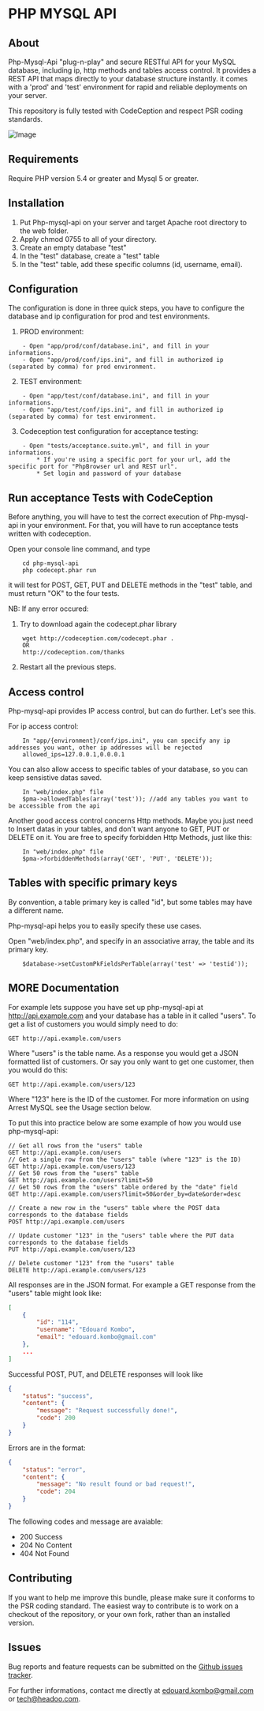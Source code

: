 PHP MYSQL API
=============

About
-----

Php-Mysql-Api "plug-n-play" and secure RESTful API for your MySQL database, including ip, http methods and tables access control.
It provides a REST API that maps directly to your database structure instantly.
it comes with a 'prod' and 'test' environment for rapid and reliable deployments on your server.

This repository is fully tested with CodeCeption and respect PSR coding standards.

![Image](https://insight.sensiolabs.com/projects/8e837109-602d-4fa1-b83a-8778aa19fc8f/big.png?raw=true)


Requirements
------------

Require PHP version 5.4 or greater and Mysql 5 or greater.


Installation
------------

1. Put Php-mysql-api on your server and target Apache root directory to the web folder.
2. Apply chmod 0755 to all of your directory.
3. Create an empty database "test" 
4. In the "test" database, create a "test" table
5. In the "test" table, add these specific columns (id, username, email).


Configuration
-------------

The configuration is done in three quick steps, you have to configure the database and ip configuration for prod and test environments.

1. PROD environment:
```
    - Open "app/prod/conf/database.ini", and fill in your informations.
    - Open "app/prod/conf/ips.ini", and fill in authorized ip (separated by comma) for prod environment.
```

2. TEST environment:
```
    - Open "app/test/conf/database.ini", and fill in your informations.
    - Open "app/test/conf/ips.ini", and fill in authorized ip (separated by comma) for test environment.
```

3. Codeception test configuration for acceptance testing:
```
    - Open "tests/acceptance.suite.yml", and fill in your informations.
        * If you're using a specific port for your url, add the specific port for "PhpBrowser url and REST url".
        * Set login and password of your database
```



Run acceptance Tests with CodeCeption
-------------------------------------

Before anything, you will have to test the correct execution of Php-mysql-api in your environment.
For that, you will have to run acceptance tests written with codeception.

Open your console line command, and type

```
    cd php-mysql-api
    php codecept.phar run
```     

it will test for POST, GET, PUT and DELETE methods in the "test" table, and must return "OK" to the four tests.

NB: If any error occured:
1. Try to download again the codecept.phar library
``` 
    wget http://codeception.com/codecept.phar .
    OR
    http://codeception.com/thanks
```
2. Restart all the previous steps.



Access control
--------------

Php-mysql-api provides IP access control, but can do further. Let's see this.

For ip access control:
```
    In "app/{environment}/conf/ips.ini", you can specify any ip addresses you want, other ip addresses will be rejected
    allowed_ips=127.0.0.1,0.0.0.1
```

You can also allow access to specific tables of your database, so you can keep sensistive datas saved.
```
    In "web/index.php" file
    $pma->allowedTables(array('test')); //add any tables you want to be accessible from the api
```

Another good access control concerns Http methods.
Maybe you just need to Insert datas in your tables, and don't want anyone to GET, PUT or DELETE on it.
You are free to specify forbidden Http Methods, just like this:
```
    In "web/index.php" file
    $pma->forbiddenMethods(array('GET', 'PUT', 'DELETE'));
```


Tables with specific primary keys
---------------------------------

By convention, a table primary key is called "id", but some tables may have a different name.

Php-mysql-api helps you to easily specify these use cases.

Open "web/index.php", and specify in an associative array, the table and its primary key.
```
    $database->setCustomPkFieldsPerTable(array('test' => 'testid'));
```



MORE Documentation
------------------

For example lets suppose you have set up php-mysql-api at http://api.example.com and your database has a table in it called "users". To get a list of customers you would simply need to do:

```GET http://api.example.com/users```

Where "users" is the table name. As a response you would get a JSON formatted list of customers. Or say you only want to get one customer, then you would do this:

```GET http://api.example.com/users/123```

Where "123" here is the ID of the customer. For more information on using Arrest MySQL see the Usage section below.

To put this into practice below are some example of how you would use php-mysql-api:

```
// Get all rows from the "users" table
GET http://api.example.com/users
// Get a single row from the "users" table (where "123" is the ID)
GET http://api.example.com/users/123
// Get 50 rows from the "users" table
GET http://api.example.com/users?limit=50
// Get 50 rows from the "users" table ordered by the "date" field
GET http://api.example.com/users?limit=50&order_by=date&order=desc

// Create a new row in the "users" table where the POST data corresponds to the database fields
POST http://api.example.com/users

// Update customer "123" in the "users" table where the PUT data corresponds to the database fields
PUT http://api.example.com/users/123

// Delete customer "123" from the "users" table
DELETE http://api.example.com/users/123
```

All responses are in the JSON format. For example a GET response from the "users" table might look like:

```json
[
    {
        "id": "114",
        "username": "Edouard Kombo",
        "email": "edouard.kombo@gmail.com"
    },
    ...
]
```

Successful POST, PUT, and DELETE responses will look like

```json
{
    "status": "success",
    "content": {
        "message": "Request successfully done!",
        "code": 200
    }
}
```

Errors are in the format:

```json
{
    "status": "error",
    "content": {
        "message": "No result found or bad request!",
        "code": 204
    }
}
```

The following codes and message are avaiable:

* 200 Success
* 204 No Content
* 404 Not Found




Contributing
-------------

If you want to help me improve this bundle, please make sure it conforms to the PSR coding standard. The easiest way to contribute is to work on a checkout of the repository, or your own fork, rather than an installed version.



Issues
------

Bug reports and feature requests can be submitted on the [Github issues tracker](https://github.com/Headoo/php-mysql-api/issues).

For further informations, contact me directly at edouard.kombo@gmail.com or tech@headoo.com.
